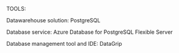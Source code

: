 TOOLS:

Datawarehouse solution: PostgreSQL

Database service: Azure Database for PostgreSQL Flexible Server

Database management tool and IDE: DataGrip
